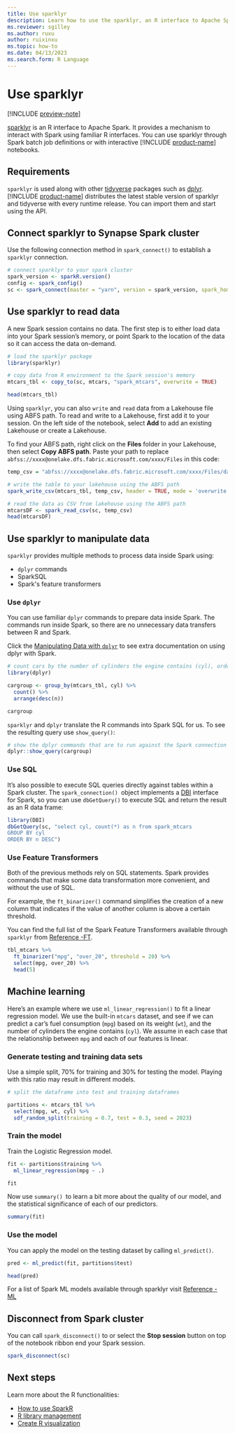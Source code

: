```yaml
---
title: Use sparklyr
description: Learn how to use the sparklyr, an R interface to Apache Spark. 
ms.reviewer: sgilley
ms.author: ruxu
author: ruixinxu
ms.topic: how-to
ms.date: 04/13/2023
ms.search.form: R Language
---
```


# Use sparklyr

[!INCLUDE [preview-note](../includes/preview-note.md)]

[sparklyr](https://spark.rstudio.com/) is an R interface to Apache Spark. It provides a mechanism to interact with Spark using familiar R interfaces. You can use sparklyr through Spark batch job definitions or with interactive [!INCLUDE [product-name](../includes/product-name.md)]  notebooks.

## Requirements

`sparklyr` is used along with other [tidyverse](https://www.tidyverse.org/) packages such as [dplyr](https://cran.rstudio.com/web/packages/dplyr/vignettes/dplyr.html). [!INCLUDE [product-name](../includes/product-name.md)] distributes the latest stable version of sparklyr and tidyverse with every runtime release. You can import them and start using the API.

## Connect sparklyr to Synapse Spark cluster

Use the following connection method in `spark_connect()` to establish a `sparklyr` connection.

```R
# connect sparklyr to your spark cluster
spark_version <- sparkR.version()
config <- spark_config()
sc <- spark_connect(master = "yarn", version = spark_version, spark_home = "/opt/spark", config = config)
```

## Use sparklyr to read data

A new Spark session contains no data. The first step is to either load data into your Spark session’s memory, or point Spark to the location of the data so it can access the data on-demand.

```R
# load the sparklyr package
library(sparklyr)

# copy data from R environment to the Spark session's memory
mtcars_tbl <- copy_to(sc, mtcars, "spark_mtcars", overwrite = TRUE)

head(mtcars_tbl)
```

Using `sparklyr`, you can also `write` and `read` data from a Lakehouse file using ABFS path. To read and write to a Lakehouse, first add it to your session. On the left side of the notebook, select **Add** to add an existing Lakehouse or create a Lakehouse.

To find your ABFS path, right click on the **Files** folder in your Lakehouse, then select **Copy ABFS path**.  Paste your path to replace `abfss://xxxx@onelake.dfs.fabric.microsoft.com/xxxx/Files` in this code:

```R
temp_csv = "abfss://xxxx@onelake.dfs.fabric.microsoft.com/xxxx/Files/data/mtcars.csv"

# write the table to your lakehouse using the ABFS path
spark_write_csv(mtcars_tbl, temp_csv, header = TRUE, mode = 'overwrite')

# read the data as CSV from lakehouse using the ABFS path
mtcarsDF <- spark_read_csv(sc, temp_csv) 
head(mtcarsDF)
```

## Use sparklyr to manipulate data

`sparklyr` provides multiple methods to process data inside Spark using:

- `dplyr` commands
- SparkSQL
- Spark's feature transformers

### Use `dplyr`

You can use familiar `dplyr` commands to prepare data inside Spark. The commands run inside Spark, so there are no unnecessary data transfers between R and Spark. 

Click the [Manipulating Data with `dplyr`](https://spark.rstudio.com/guides/dplyr.html) to see extra documentation on using dplyr with Spark. 

```R
# count cars by the number of cylinders the engine contains (cyl), order the results descendingly
library(dplyr)

cargroup <- group_by(mtcars_tbl, cyl) %>%
  count() %>%
  arrange(desc(n))

cargroup
```

`sparklyr` and `dplyr` translate the R commands into Spark SQL for us. To see the resulting query use `show_query()`:

```R
# show the dplyr commands that are to run against the Spark connection
dplyr::show_query(cargroup)
```

### Use SQL

It’s also possible to execute SQL queries directly against tables within a Spark cluster. The `spark_connection() `object implements a [DBI](https://dbi.r-dbi.org/) interface for Spark, so you can use `dbGetQuery()` to execute SQL and return the result as an R data frame:

```R
library(DBI)
dbGetQuery(sc, "select cyl, count(*) as n from spark_mtcars
GROUP BY cyl
ORDER BY n DESC")
```

### Use Feature Transformers

Both of the previous methods rely on SQL statements. Spark provides commands that make some data transformation more convenient, and without the use of SQL.

For example, the `ft_binarizer()` command simplifies the creation of a new column that indicates if the value of another column is above a certain threshold.

You can find the full list of the Spark Feature Transformers available through `sparklyr` from [Reference -FT](https://spark.rstudio.com/packages/sparklyr/latest/reference/#spark-feature-transformers).

```R
tbl_mtcars %>% 
  ft_binarizer("mpg", "over_20", threshold = 20) %>% 
  select(mpg, over_20) %>% 
  head(5)
```

## Machine learning

Here’s an example where we use `ml_linear_regression()` to fit a linear regression model. We use the built-in `mtcars` dataset, and see if we can predict a car’s fuel consumption (`mpg`) based on its weight (`wt`), and the number of cylinders the engine contains (`cyl`). We assume in each case that the relationship between `mpg` and each of our features is linear.

### Generate testing and training data sets

Use a simple split, 70% for training and 30% for testing the model. Playing with this ratio may result in different models.

```R
# split the dataframe into test and training dataframes

partitions <- mtcars_tbl %>%
  select(mpg, wt, cyl) %>% 
  sdf_random_split(training = 0.7, test = 0.3, seed = 2023)
```

### Train the model

Train the Logistic Regression model.

```R
fit <- partitions$training %>%
  ml_linear_regression(mpg ~ .)

fit
```

Now use `summary() `to learn a bit more about the quality of our model, and the statistical significance of each of our predictors.

```R
summary(fit)
```

### Use the model

You can apply the model on the testing dataset by calling `ml_predict()`.

```R
pred <- ml_predict(fit, partitions$test)

head(pred)
```

For a list of Spark ML models available through sparklyr visit [Reference - ML](https://spark.rstudio.com/packages/sparklyr/latest/reference/#spark-machine-learning)

## Disconnect from Spark cluster

You can call `spark_disconnect()` to or select the **Stop session** button on top of the notebook ribbon end your Spark session.

```R
spark_disconnect(sc)
```


## Next steps

Learn more about the R functionalities:

- [How to use SparkR](./r-use-sparkr.md)
- [R library management](./r-library-management.md)
- [Create R visualization](./r-visualization.md)
